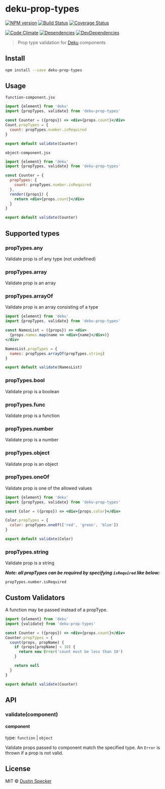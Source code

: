 # deku-prop-types

[![NPM version](https://badge.fury.io/js/deku-prop-types.svg)](http://badge.fury.io/js/deku-prop-types) [![Build Status](https://travis-ci.org/dustinspecker/deku-prop-types.svg?branch=master)](https://travis-ci.org/dustinspecker/deku-prop-types) [![Coverage Status](https://img.shields.io/coveralls/dustinspecker/deku-prop-types.svg)](https://coveralls.io/r/dustinspecker/deku-prop-types?branch=master)

[![Code Climate](https://codeclimate.com/github/dustinspecker/deku-prop-types/badges/gpa.svg)](https://codeclimate.com/github/dustinspecker/deku-prop-types) [![Dependencies](https://david-dm.org/dustinspecker/deku-prop-types.svg)](https://david-dm.org/dustinspecker/deku-prop-types/#info=dependencies&view=table) [![DevDependencies](https://david-dm.org/dustinspecker/deku-prop-types/dev-status.svg)](https://david-dm.org/dustinspecker/deku-prop-types/#info=devDependencies&view=table)

> Prop type validation for [Deku](https://github.com/dekujs/deku) components

## Install

```bash
npm install --save deku-prop-types
```

## Usage

`function-component.jsx`
```jsx
import {element} from 'deku'
import {propTypes, validate} from 'deku-prop-types'

const Counter = ({props}) => <div>{props.count}</div>
Count.propTypes = {
  count: propTypes.number.isRequired
}

export default validate(Counter)
```

`object-component.jsx`
```jsx
import {element} from 'deku'
import {propTypes, validate} from 'deku-prop-types'

const Counter = {
  propTypes: {
    count: propTypes.number.isRequired
  },
  render({props}) {
    return <div>{props.count}</div>
  }
}

export default validate(Counter)
```

## Supported types
### propTypes.any
Validate prop is of any type (not undefined)
### propTypes.array
Validate prop is an array

### propTypes.arrayOf
Validate prop is an array consisting of a type

```jsx
import {element} from 'deku'
import {propTypes, validate} from 'deku-prop-types'

const NamesList = ({props}) => <div>
  {props.names.map(name => <div>{name}</div>)}
</div>

NamesList.propTypes = {
  names: propTypes.arrayOf(propTypes.string)
}

export default validate(NamesList)
```

### propTypes.bool
Validate prop is a boolean
### propTypes.func
Validate prop is a function
### propTypes.number
Validate prop is a number
### propTypes.object
Validate prop is an object

### propTypes.oneOf
Validate prop is one of the allowed values

```jsx
import {element} from 'deku'
import {propTypes, validate} from 'deku-prop-types'

const Color = ({props}) => <div>{props.color}</div>

Color.propTypes = {
  color: propTypes.oneOf(['red', 'green', 'blue'])
}

export default validate(Color)
```

### propTypes.string
Validate prop is a string


***Note: all propTypes can be required by specifying `isRequired` like below:***

`propTypes.number.isRequired`

## Custom Validators
A function may be passed instead of a propType.

```jsx
import {element} from 'deku'
import {validate} from 'deku-prop-types'

const Counter = ({props}) => <div>{props.count}</div>
Counter.propTypes = {
  count(props, propName) {
    if (props[propName] < 10) {
      return new Error('count must be less than 10')
    }

    return null
  }
}

export default validate(Counter)
```

## API
### validate(component)
#### component
type: `function` | `object`

Validate props passed to component match the specified type. An `Error` is thrown if a prop is not valid.

## License
MIT © [Dustin Specker](https://github.com/dustinspecker)

